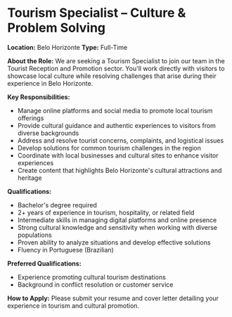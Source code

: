 # Tourism Specialist – Culture & Problem Solving

**Location:** Belo Horizonte
**Type:** Full-Time

**About the Role:**
We are seeking a Tourism Specialist to join our team in the Tourist Reception and Promotion sector. You'll work directly with visitors to showcase local culture while resolving challenges that arise during their experience in Belo Horizonte.

**Key Responsibilities:**
- Manage online platforms and social media to promote local tourism offerings
- Provide cultural guidance and authentic experiences to visitors from diverse backgrounds
- Address and resolve tourist concerns, complaints, and logistical issues
- Develop solutions for common tourism challenges in the region
- Coordinate with local businesses and cultural sites to enhance visitor experiences
- Create content that highlights Belo Horizonte's cultural attractions and heritage

**Qualifications:**
- Bachelor's degree required
- 2+ years of experience in tourism, hospitality, or related field
- Intermediate skills in managing digital platforms and online presence
- Strong cultural knowledge and sensitivity when working with diverse populations
- Proven ability to analyze situations and develop effective solutions
- Fluency in Portuguese (Brazilian)

**Preferred Qualifications:**
- Experience promoting cultural tourism destinations
- Background in conflict resolution or customer service

**How to Apply:**
Please submit your resume and cover letter detailing your experience in tourism and cultural promotion.